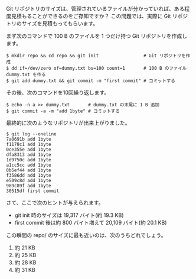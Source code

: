 Git リポジトリのサイズは、管理されているファイルが分かっていれば、ある程度見積もることができるのをご存知ですか？
この問題では、実際に Git リポジトリのサイズを見積もってもらいます。

まず次のコマンドで 100 B のファイルを 1 つだけ持つ Git リポジトリを作成します。

```
$ mkdir repo && cd repo && git init                 # Git リポジトリを作成
$ dd if=/dev/zero of=dummy.txt bs=100 count=1       # 100 B のファイル dummy.txt を作る
$ git add dummy.txt && git commit -m "first commit" # コミットする
```

その後、次のコマンドを10回繰り返します。

```
$ echo -n a >> dummy.txt       # dummy.txt の末尾に 1 B 追加
$ git commit -a -m "add 1byte" # コミットする
```

最終的に次のようなリポジトリが出来上がりました。

```
$ git log --oneline
7a0691b add 1byte
f1178c1 add 1byte
0ce355e add 1byte
dfa8313 add 1byte
1d9750c add 1byte
a1cc5cc add 1byte
8b5ef44 add 1byte
f3586dd add 1byte
e509c8d add 1byte
989c89f add 1byte
30515df first commit
```

さて、ここで次のヒントが与えられます。
- git init 時のサイズは 19,317 バイト(約 19.3 KB)
- first commit 後は約 800 バイト増えて 20,109 バイト(約 20.1 KB)

この瞬間の repo/ のサイズに最も近いのは、次のうちどれでしょう。

1. 約 21 KB
2. 約 25 KB
3. 約 28 KB
4. 約 31 KB
